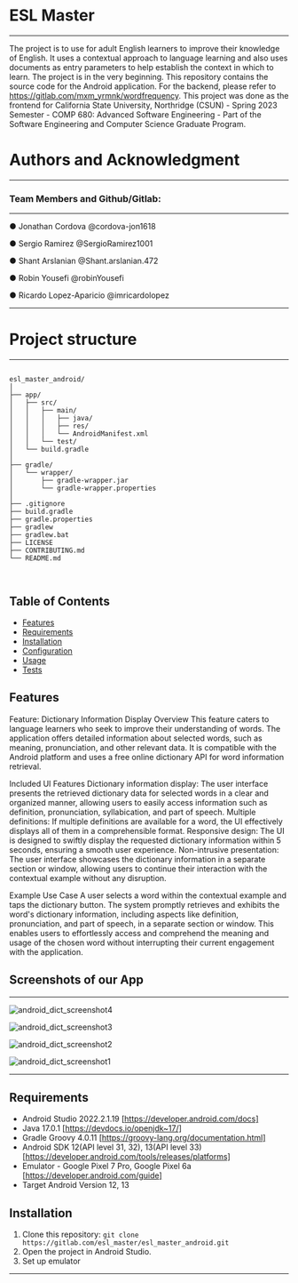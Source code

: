 # ESL Master
--------------
The project is to use for adult English learners to improve their knowledge of English. It uses a contextual approach to language learning and also uses documents as entry parameters to help establish the context in which to learn. The project is in the very beginning.
This repository contains the source code for the Android application. For the backend, please refer to https://gitlab.com/mxm_yrmnk/wordfrequency.
This project was done as the frontend for California State University, Northridge (CSUN) - Spring 2023 Semester - COMP 680: Advanced Software Engineering - Part of the Software Engineering and Computer Science Graduate Program.


# Authors and Acknowledgment
--------------

### Team Members and Github/Gitlab:
--------------
●	Jonathan Cordova          @cordova-jon1618

●	Sergio Ramirez 	          @SergioRamirez1001

●	Shant Arslanian 	        @Shant.arslanian.472

●	Robin Yousefi 	          @robinYousefi

●	Ricardo Lopez-Aparicio    @imricardolopez

--------------

# Project structure
--------------

```

esl_master_android/
│
├── app/
│   ├── src/
│   │   ├── main/
│   │   │   ├── java/
│   │   │   ├── res/
│   │   │   └── AndroidManifest.xml
│   │   └── test/
│   └── build.gradle
│
├── gradle/
│   └── wrapper/
│       ├── gradle-wrapper.jar
│       └── gradle-wrapper.properties
│
├── .gitignore
├── build.gradle
├── gradle.properties
├── gradlew
├── gradlew.bat
├── LICENSE
├── CONTRIBUTING.md
└── README.md



```
## Table of Contents

- [Features](#features)
- [Requirements](#requirements)
- [Installation](#installation)
- [Configuration](#configuration)
- [Usage](#usage)
- [Tests](#tests)

## Features

Feature: Dictionary Information Display
Overview
This feature caters to language learners who seek to improve their understanding of words. The application offers detailed information about selected words, such as meaning, pronunciation, and other relevant data. It is compatible with the Android platform and uses a free online dictionary API for word information retrieval.

Included UI Features
Dictionary information display: The user interface presents the retrieved dictionary data for selected words in a clear and organized manner, allowing users to easily access information such as definition, pronunciation, syllabication, and part of speech.
Multiple definitions: If multiple definitions are available for a word, the UI effectively displays all of them in a comprehensible format.
Responsive design: The UI is designed to swiftly display the requested dictionary information within 5 seconds, ensuring a smooth user experience.
Non-intrusive presentation: The user interface showcases the dictionary information in a separate section or window, allowing users to continue their interaction with the contextual example without any disruption.

Example Use Case
A user selects a word within the contextual example and taps the dictionary button. The system promptly retrieves and exhibits the word's dictionary information, including aspects like definition, pronunciation, and part of speech, in a separate section or window. This enables users to effortlessly access and comprehend the meaning and usage of the chosen word without interrupting their current engagement with the application.

## Screenshots of our App
--------------

![android_dict_screenshot4](https://github.com/user-attachments/assets/3ae14633-5aa4-44a1-987a-99552c604a20)

![android_dict_screenshot3](https://github.com/user-attachments/assets/629554b4-7b4c-4894-8c77-db57b04c2314)

![android_dict_screenshot2](https://github.com/user-attachments/assets/1d652eaf-0503-41bb-9959-607842f3c74e)

![android_dict_screenshot1](https://github.com/user-attachments/assets/d503d8bd-bb36-49fd-917c-2b01757998e9)

--------------

## Requirements

- Android Studio 2022.2.1.19 [https://developer.android.com/docs]
- Java 17.0.1 [https://devdocs.io/openjdk~17/]
- Gradle Groovy 4.0.11 [https://groovy-lang.org/documentation.html]
- Android SDK 12(API level 31, 32), 13(API level 33) [https://developer.android.com/tools/releases/platforms]
- Emulator - Google Pixel 7 Pro, Google Pixel 6a [https://developer.android.com/guide]
- Target Android Version 12, 13

## Installation

1. Clone this repository: `git clone https://gitlab.com/esl_master/esl_master_android.git`
2. Open the project in Android Studio.
3. Set up emulator

--------------
